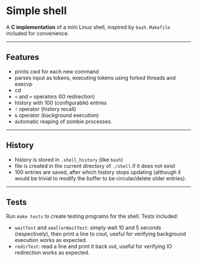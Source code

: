 # Simple shell

A **C implementation** of a mini Linux shell, inspired by `bash`. `Makefile` included for convenience.

---

## Features
- prints cwd for each new command
- parses input as tokens, executing tokens using forked threads and execvp
- cd
- `<` and `>` operators (IO redirection)
- history with 100 (configurable) entries
- `!` operator (history recall)
- `&` operator (background execution)
- automatic reaping of zombie processes.

---

## History
- history is stored in `.shell_history` (like `bash`)
- file is created in the current directory of `./shell` if it does not exist
- 100 entries are saved, after which history stops updating (although it would be trivial to modify the buffer to be circular/delete older entries).

---

## Tests
Run `make tests` to create testing programs for the shell.
Tests included:
- `waitTest` and `smallerWaitTest`: simply wait 10 and 5 seconds (respectively), then print a line to cout, useful for verifying background execution works as expected.
- `redirTest`: read a line and print it back out, useful for verifying IO redirection works as expected.